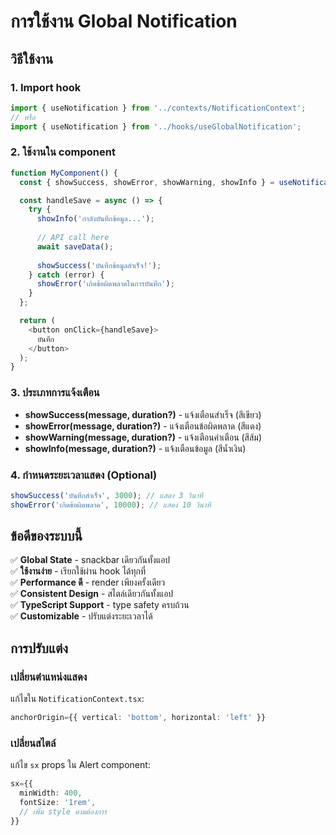 # การใช้งาน Global Notification

## วิธีใช้งาน

### 1. Import hook
```typescript
import { useNotification } from '../contexts/NotificationContext';
// หรือ
import { useNotification } from '../hooks/useGlobalNotification';
```

### 2. ใช้งานใน component
```typescript
function MyComponent() {
  const { showSuccess, showError, showWarning, showInfo } = useNotification();

  const handleSave = async () => {
    try {
      showInfo('กำลังบันทึกข้อมูล...');
      
      // API call here
      await saveData();
      
      showSuccess('บันทึกข้อมูลสำเร็จ!');
    } catch (error) {
      showError('เกิดข้อผิดพลาดในการบันทึก');
    }
  };

  return (
    <button onClick={handleSave}>
      บันทึก
    </button>
  );
}
```

### 3. ประเภทการแจ้งเตือน

- **showSuccess(message, duration?)** - แจ้งเตือนสำเร็จ (สีเขียว)
- **showError(message, duration?)** - แจ้งเตือนข้อผิดพลาด (สีแดง)  
- **showWarning(message, duration?)** - แจ้งเตือนคำเตือน (สีส้ม)
- **showInfo(message, duration?)** - แจ้งเตือนข้อมูล (สีน้ำเงิน)

### 4. กำหนดระยะเวลาแสดง (Optional)
```typescript
showSuccess('บันทึกสำเร็จ', 3000); // แสดง 3 วินาที
showError('เกิดข้อผิดพลาด', 10000); // แสดง 10 วินาที
```

## ข้อดีของระบบนี้

✅ **Global State** - snackbar เดียวกันทั้งแอป  
✅ **ใช้งานง่าย** - เรียกใช้ผ่าน hook ได้ทุกที่  
✅ **Performance ดี** - render เพียงครั้งเดียว  
✅ **Consistent Design** - สไตล์เดียวกันทั้งแอป  
✅ **TypeScript Support** - type safety ครบถ้วน  
✅ **Customizable** - ปรับแต่งระยะเวลาได้  

## การปรับแต่ง

### เปลี่ยนตำแหน่งแสดง
แก้ไขใน `NotificationContext.tsx`:
```typescript
anchorOrigin={{ vertical: 'bottom', horizontal: 'left' }}
```

### เปลี่ยนสไตล์
แก้ไข `sx` props ใน Alert component:
```typescript
sx={{ 
  minWidth: 400,
  fontSize: '1rem',
  // เพิ่ม style ตามต้องการ
}}
``` 